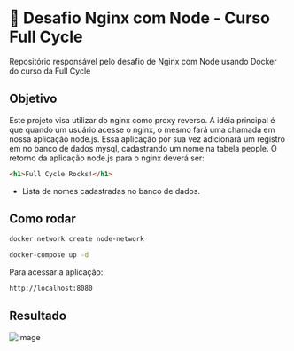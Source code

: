 # 🐋 Desafio Nginx com Node - Curso Full Cycle

Repositório responsável pelo desafio de Nginx com Node usando Docker do curso da Full Cycle

## Objetivo

Este projeto visa utilizar do nginx como proxy reverso. A idéia principal é que quando um usuário acesse o nginx, o mesmo fará uma chamada em nossa aplicação node.js. Essa aplicação por sua vez adicionará um registro em no banco de dados mysql, cadastrando um nome na tabela people.
O retorno da aplicação node.js para o nginx deverá ser:

```html
<h1>Full Cycle Rocks!</h1>
```

- Lista de nomes cadastradas no banco de dados.

## Como rodar

```sh
docker network create node-network
```

```sh
docker-compose up -d
```
Para acessar a aplicação:

```sh
http://localhost:8080
```

## Resultado

![image](https://github.com/user-attachments/assets/20090daa-d72e-47fa-9ebb-65008b180058)
